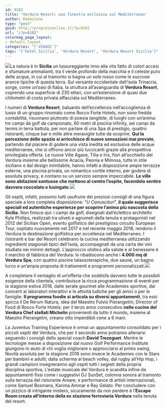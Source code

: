 ```yaml
---
id: 9182
title: 'Verdura Resort: una finestra esclusiva sul Mediterraneo'
author: Redazione
type: "post"
guid: http://progressonline.it/?p=9182
url: "/?p=9182"
colormag_page_layout:
- default_layout
categories: "['VIAGGI']"
tags: "['hotel Sicilia', 'Verdura Resort', 'Verdura Resort Sicilia']"
---
```


![](https://progressonline.it/wp-content/uploads/2018/07/Cattura5-300x151.jpg)La natura è in **Sicilia** un lussureggiante inno alla vita fatto di colori accesi e sfumature ammalianti, tra il verde profondo della macchia e il celeste puro delle acque, in cui al tramonto si bagna un sole rosso come le succose arance tipiche di questa terra. Sul versante occidentale dell’isola Trinacria, sorge, come un’oasi di fiaba, la struttura all’avanguardia di **Verdura Resort**, coprendo una superficie di 230 ettari, con un’estensione di quasi due chilometri di costa privata affacciata sul Mediterraneo.

I numeri di **Verdura Resort**, baluardo dell’eccellenza nell’accoglienza di lusso di un gruppo rinomato come Rocco Forte Hotels, non sono fredda contabilità, risuonano piuttosto di poesia tangibile, di luoghi con un’anima: tre campi da golf da campionato, 60 metri di piscina infinity, sei campi da tennis in terra battuta, per non parlare di una Spa di prestigio, quattro ristoranti, cinque bar e mille altre meraviglie tutte da scoprire. **Qui la percezione dello spazio si arricchisce di nuove sensazioni mai provate**, partendo dal piacere di godere una vista inedita ed esclusiva delle acque mediterranee, che si offrono ancor più luccicanti grazie alla prospettiva privilegiata offerta. Le nuove Ville Agave, Tilia e Iris, fiori all’occhiello del Verdura insieme alle bellissime Acacia, Peonia e Mimosa, tutte in stile siciliano e dal design inimitabile, hanno infatti a disposizione ampie terrazze esterne, una piscina privata, un romantico cortile interno, per godere di assoluta privacy, e contano su un servizio sempre impeccabile. **Le ville sono abitazioni sontuose che mettono al centro l’ospite, facendolo sentire davvero coccolato e lusingato**.![](https://progressonline.it/wp-content/uploads/2018/07/Cattura3-300x214.jpg)

Gli ospiti, infatti, possono tutti usufruire dei preziosi consigli di una figura speciale a loro completa disposizione: “*U Canuscituri*”, **il quale suggerisce speciali ed autentiche esperienze per scoprire l’anima più nascosta della Sicilia**. Non finisce qui: i campi da golf, disegnati dall’eclettico architetto Kyle Phillips, realizzati tra uliveti e agrumeti della tenuta e protagonisti nel 2012 del Sicilian Open, evento golfistico del prestigioso circuito European Tour, ospitato nuovamente nel 2017 e nel recente maggio 2018, rendono il Verdura la destinazione golfistica per eccellenza nel Mediterraneo. I ristoranti e bar del Resort celebrano la cucina mediterranea utilizzando ingredienti stagionali tipici dell’isola, accompagnati da una carta dei vini studiata nei minimi dettagli. L’approccio olistico alla salute e al benessere è il marchio di fabbrica del Verdura: lo ribadiscono anche i **4.000 mq di Verdura Spa**, con quattro piscine talassoterapiche, due saune, un bagno turco e un’ampia proposta di trattamenti e programmi personalizzati.![](https://progressonline.it/wp-content/uploads/2018/07/verdura-300x159.jpg)

A completare il ventaglio di un’offerta che soddisfa davvero tutte le possibili esigenze della clientela, contribuisce la ricca programmazione di eventi per la stagione estiva 2018, dalle serate gourmet alle Academies sportive, dai concerti ai laboratori interattivi e le attività ludiche per gli amici o per le famiglie. **Il programma foodie si articola su diversi appuntamenti**, tra essi spicca il De Rerum Natura, idea del Maestro Fulvio Pierangelini, Director of Food di Rocco Forte Hotels: per il terzo anno consecutivo **nelle cucine del Verdura Chef stellati Michelin** provenienti da tutto il mondo, insieme al Maestro Pierangelini, creano otto imperdibili cene a 6 mani.

La Juventus Training Experience è ormai un appuntamento consolidato per i piccoli ospiti del Verdura, che per il secondo anno potranno allenarsi seguendo i consigli dello special coach **David Trezeguet**. Mentre le tecnologie messe a disposizione dal nuovo Golf Performance Institute giungono in aiuto di chi voglia migliorare o approcciarsi al primo swing. Novità assoluta per la stagione 2018 sono invece le Academies con le Stars per bambini e adulti; dalla scherma al beach volley, dal rugby all’Hip Hop, i grandi campioni insegneranno agli ospiti tutti i segreti della propria disciplina sportiva. L’estate musicale del Verdura è scandita infine da appuntamenti fissi come i suggestivi DJ SunSet, colonna sonora al tramonto sulla terrazza del ristorante Amare, e performance di artisti internazionali, come Samuel Bosmans, Karima Ammar e Ray Gelato. Per concludere con un pizzico di intrigante mistero, sicuramente da non perdere è l’**Escape Room creata all’interno della ex stazione ferroviaria Verdura** nella tenuta del resort.
